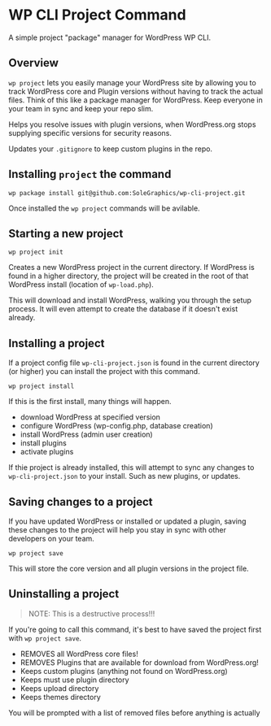 # WP CLI Project Command

A simple project "package" manager for WordPress WP CLI.

## Overview

`wp project` lets you easily manage your WordPress site by allowing you to track WordPress core and Plugin versions without having to track the actual files. Think of this like a package manager for WordPress. Keep everyone in your team in sync and keep your repo slim.

Helps you resolve issues with plugin versions, when WordPress.org stops supplying specific versions for security reasons.

Updates your `.gitignore` to keep custom plugins in the repo.

## Installing `project` the command

`wp package install git@github.com:SoleGraphics/wp-cli-project.git`

Once installed the `wp project` commands will be avilable.

## Starting a new project

```
wp project init
```

Creates a new WordPress project in the current directory. If WordPress is found in a higher directory, the project will be created in the root of that WordPress install (location of `wp-load.php`).

This will download and install WordPress, walking you through the setup process. It will even attempt to create the database if it doesn't exist already.

## Installing a project

If a project config file `wp-cli-project.json` is found in the current directory (or higher) you can install the project with this command.

```
wp project install
```

If this is the first install, many things will happen.

- download WordPress at specified version
- configure WordPress (wp-config.php, database creation)
- install WordPress (admin user creation)
- install plugins
- activate plugins

If thie project is already installed, this will attempt to sync any changes to `wp-cli-project.json` to your install. Such as new plugins, or updates.

## Saving changes to a project

If you have updated WordPress or installed or updated a plugin, saving these changes to the project will help you stay in sync with other developers on your team.

```
wp project save
```

This will store the core version and all plugin versions in the project file.

## Uninstalling a project

> NOTE: This is a destructive process!!!

If you're going to call this command, it's best to have saved the project first with `wp project save`.

- REMOVES all WordPress core files!
- REMOVES Plugins that are available for download from WordPress.org!
- Keeps custom plugins (anything not found on WordPress.org)
- Keeps must use plugin directory
- Keeps upload directory
- Keeps themes directory

You will be prompted with a list of removed files before anything is actually
